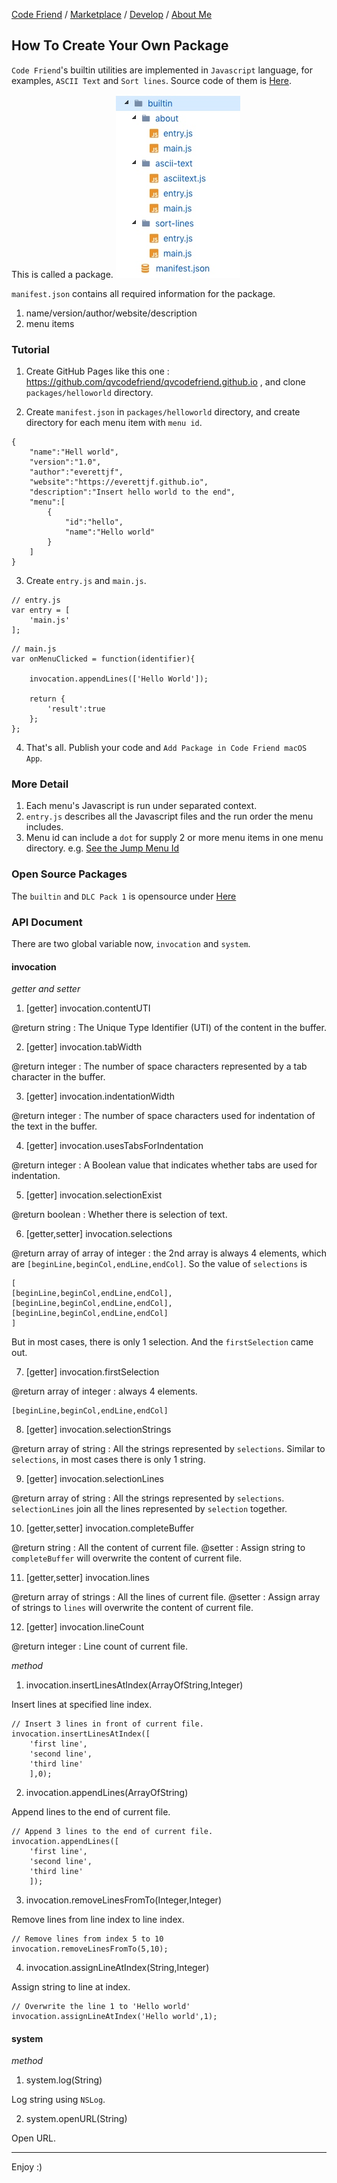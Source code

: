 [Code Friend](https://qvcodefriend.github.io/) / [Marketplace](https://qvcodefriend.github.io/marketplace) / [Develop](https://qvcodefriend.github.io/develop) / [About Me](https://github.com/everettjf)

## How To Create Your Own Package

`Code Friend`'s builtin utilities are implemented in `Javascript` language, for examples, `ASCII Text` and `Sort lines`. Source code of them is [Here](https://github.com/qvcodefriend/qvcodefriend.github.io/tree/master/packages/builtin).

This is called a package. 
![](/media/15419514349346.jpg)

`manifest.json` contains all required information for the package.

1. name/version/author/website/description
2. menu items



### Tutorial

1) Create GitHub Pages like this one : <https://github.com/qvcodefriend/qvcodefriend.github.io> , and clone `packages/helloworld` directory.

2) Create `manifest.json` in `packages/helloworld` directory, and create directory for each menu item with `menu id`.

```
{
    "name":"Hell world",
    "version":"1.0",
    "author":"everettjf",
    "website":"https://everettjf.github.io",
    "description":"Insert hello world to the end",
    "menu":[
        {
            "id":"hello",
            "name":"Hello world"
        }
    ]
}
```

3) Create `entry.js` and `main.js`.

```
// entry.js
var entry = [
    'main.js'
];
```

```
// main.js
var onMenuClicked = function(identifier){

    invocation.appendLines(['Hello World']);

    return {
        'result':true
    };
};
```

4) That's all. Publish your code and `Add Package in Code Friend macOS App`.

### More Detail

1. Each menu's Javascript is run under separated context.
2. `entry.js` describes all the Javascript files and the run order the menu includes.
3. Menu id can include a `dot` for supply 2 or more menu items in one menu directory. e.g. [See the Jump Menu Id](https://github.com/qvcodefriend/qvcodefriend.github.io/blob/master/packages/dlc/manifest.json)

### Open Source Packages

The `builtin` and `DLC Pack 1` is opensource under [Here](https://github.com/qvcodefriend/qvcodefriend.github.io/tree/master/packages)

### API Document

There are two global variable now, `invocation` and `system`.

#### invocation

*getter and setter*

1) [getter] invocation.contentUTI

@return string : The Unique Type Identifier (UTI) of the content in the buffer.

2) [getter] invocation.tabWidth

@return integer : The number of space characters represented by a tab character in the buffer.

3) [getter] invocation.indentationWidth

@return integer : The number of space characters used for indentation of the text in the buffer.

4) [getter] invocation.usesTabsForIndentation

@return integer : A Boolean value that indicates whether tabs are used for indentation.

5) [getter] invocation.selectionExist

@return boolean : Whether there is selection of text.

6) [getter,setter] invocation.selections

@return array of array of integer : the 2nd array is always 4 elements, which are `[beginLine,beginCol,endLine,endCol]`. So the value of `selections` is 

```
[
[beginLine,beginCol,endLine,endCol],
[beginLine,beginCol,endLine,endCol],
[beginLine,beginCol,endLine,endCol]
]
```

But in most cases, there is only 1 selection. And the `firstSelection` came out.

7) [getter] invocation.firstSelection

@return array of integer : always 4 elements.

```
[beginLine,beginCol,endLine,endCol]
```

8) [getter] invocation.selectionStrings

@return array of string : All the strings represented by `selections`. Similar to `selections`, in most cases there is only 1 string.

9) [getter] invocation.selectionLines

@return array of string : All the strings represented by `selections`. `selectionLines` join all the lines represented by `selection` together.

10) [getter,setter] invocation.completeBuffer

@return string : All the content of current file.
@setter : Assign string to `completeBuffer` will overwrite the content of current file.

11) [getter,setter] invocation.lines

@return array of strings : All the lines of current file.
@setter : Assign array of strings to `lines` will overwrite the content of current file.


12) [getter] invocation.lineCount

@return integer : Line count of current file.

*method*

1) invocation.insertLinesAtIndex(ArrayOfString,Integer)

Insert lines at specified line index.

```
// Insert 3 lines in front of current file.
invocation.insertLinesAtIndex([
    'first line',
    'second line',
    'third line'
    ],0);
```

2) invocation.appendLines(ArrayOfString)

Append lines to the end of current file.

```
// Append 3 lines to the end of current file.
invocation.appendLines([
    'first line',
    'second line',
    'third line'
    ]);
```


3) invocation.removeLinesFromTo(Integer,Integer)

Remove lines from line index to line index.

```
// Remove lines from index 5 to 10
invocation.removeLinesFromTo(5,10);
```

4) invocation.assignLineAtIndex(String,Integer)

Assign string to line at index.

```
// Overwrite the line 1 to 'Hello world'
invocation.assignLineAtIndex('Hello world',1);
```

#### system

*method*

1) system.log(String)

Log string using `NSLog`.

2) system.openURL(String)

Open URL.

---

Enjoy :)





